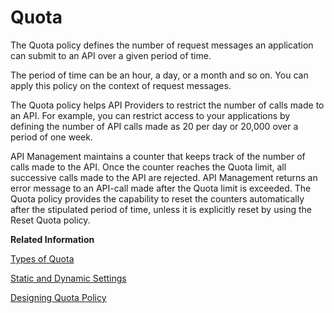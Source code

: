 <!-- loio1f742c1e1a5c4a21bd83994071ddaea0 -->

# Quota

The Quota policy defines the number of request messages an application can submit to an API over a given period of time.

The period of time can be an hour, a day, or a month and so on. You can apply this policy on the context of request messages.

The Quota policy helps API Providers to restrict the number of calls made to an API. For example, you can restrict access to your applications by defining the number of API calls made as 20 per day or 20,000 over a period of one week.

API Management maintains a counter that keeps track of the number of calls made to the API. Once the counter reaches the Quota limit, all successive calls made to the API are rejected. API Management returns an error message to an API-call made after the Quota limit is exceeded. The Quota policy provides the capability to reset the counters automatically after the stipulated period of time, unless it is explicitly reset by using the Reset Quota policy.

**Related Information**  


[Types of Quota](types-of-quota-3e32f19.md "")

[Static and Dynamic Settings](static-and-dynamic-settings-f21c01f.md "A Quota can be static or dynamic.")

[Designing Quota Policy](designing-quota-policy-2539fb2.md "")

